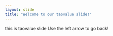 ```yaml
---
layout: slide
title: "Welcome to our taovalue slide!"
---
```

this is taovalue slide
Use the left arrow to go back!